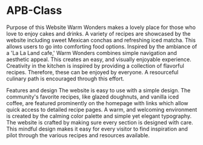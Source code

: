 # APB-Class
Purpose of this Website
Warm Wonders makes a lovely place for those who love to enjoy cakes and drinks. A variety of recipes are showcased by the website including sweet Mexican conchas and refreshing iced matcha. This allows users to go into comforting food options. Inspired by the ambiance of a 'La La Land cafe,' Warm Wonders combines simple navigation and aesthetic appeal. This creates an easy, and visually enjoyable experience. Creativity in the kitchen is inspired by providing a collection of flavorful recipes. Therefore, these can be enjoyed by everyone. A resourceful culinary path is encouraged through this effort.

Features and design
The website is easy to use with a simple design. The community's favorite recipes, like glazed doughnuts, and vanilla iced coffee, are featured prominently on the homepage with links which allow quick access to detailed recipe pages. A warm, and welcoming environment is created by the calming color palette and simple yet elegant typography. The website is crafted by making sure every section is designed with care. This mindful design makes it easy for every visitor to find inspiration and pilot through the various recipes and resources available.
